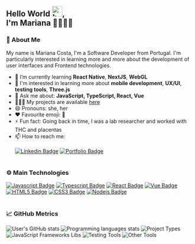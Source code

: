 ## Hello World <img src="https://user-images.githubusercontent.com/1303154/88677602-1635ba80-d120-11ea-84d8-d263ba5fc3c0.gif" width="28px" height="28px" alt="hello">, <br/> I'm Mariana 👩🏻‍💻💭

### 👀 About Me

My name is Mariana Costa, I'm a Software Developer from Portugal. I'm particularly interested in learning more and more about the development of user interfaces and Frontend technologies.

- 📖 I’m currently learning **React Native**, **NextJS**, **WebGL**
- 📌 I'm interested in learning more about **mobile development**, **UX/UI**, **testing tools**, **Three.js**
- 💬 Ask me about: **JavaScript, TypeScript, React, Vue**
- 👩🏻‍💻 My projects are available [here](https://mariana-costa.web.app) 
- 😄 Pronouns: she, her
- ❤️ Favourite emoji: 🤩
- ⚡ Fun fact: Going back in time, I was a lab researcher and worked with THC and placentas
- 📫 How to reach me:
  <br/><br/>
  [![Linkedin Badge](https://img.shields.io/badge/Linkedin-0D66C2?style=flat&labelColor=0D66C2&logo=linkedin&logoColor=white)](https://www.linkedin.com/in/marianapatcosta/)
  [![Portfolio Badge](https://img.shields.io/badge/Website-a18dbb?style=flat&labelColor=a18dbb&logo=data%3Aimage%2Fpng%3Bbase64%2CiVBORw0KGgoAAAANSUhEUgAAACAAAAAXCAMAAABd273TAAAATlBMVEUAAAD%2F%2F%2F%2F%2F%2F%2F%2F%2F%2F%2F%2F%2F%2F%2F%2F%2F%2F%2F%2F%2F%2F%2F%2F%2F%2F%2F%2F%2F%2F%2F%2F%2F%2F%2F%2F%2F%2F%2F%2F%2F%2F%2F%2F%2F%2F%2F%2F%2F%2F%2F%2F%2F%2F%2F%2F%2F%2F%2F%2F%2F%2F%2F%2F%2F%2F%2F%2F%2F%2F%2F%2F%2F%2F%2F%2F%2F%2F%2F%2F%2F%2F%2F%2F%2F%2F%2F%2F%2F%2F%2F%2F%2F%2F%2F%2F%2F%2F%2F%2BQlxstAAAAGXRSTlMAECAwQE9QX2Bwf4CPkJ%2Bgr7C%2Bv87P3%2B7vn8lm%2FgAAAORJREFUeNpiQAGAOskCSXIYhqIyBBvCWr37H3QH4rJ7AioIvF%2FC39PJTQS1IC2YuxEoTKIY8Zq3GBbR112NjcYYeXW8pNGzyGN7%2FprJG8tFhUlGUPHoANNJMNDJC97iMKC5aCFKhErEAEIGLk0N3y9t8ysFLb3p%2Fh7YSjF4F57eY%2Bl7AarCt71ExyvPWyo4Rf3%2BWvbXYmNIfMtclpx1pJEzly0PZvhU65OLkcYNaOKlftuIw5KyZtqFhQv0bZ4yjdMYazbOA6D5FLgnPKWEH%2FVVrrr43vh360xnALOX2%2FCLjn9d%2BQWtDxGaBrPKjgAAAABJRU5ErkJggg%3D%3D&logoColor=white)](https://mariana-costa.web.app/)
  <br/><br/>


### ⚙️ Main Technologies

[![Javascript Badge](https://img.shields.io/badge/-Javascript-F0DB4F?style=flat&&for-the-badge&labelColor=323330&logo=javascript&logoColor=F0DB4F)](https://developer.mozilla.org/en-US/docs/Web/JavaScript) [![Typescript Badge](https://img.shields.io/badge/Typescript-007acc?style=flat&&for-the-badge&labelColor=323330&logo=typescript&logoColor=007acc)](https://www.typescriptlang.org/) [![React Badge](https://img.shields.io/badge/React-61DBFB?style=flat&&for-the-badge&labelColor=323330&logo=react&logoColor=61DBFB)](https://reactjs.org/) [![Vue Badge](https://img.shields.io/badge/Vue-40b380?style=flat&&for-the-badge&labelColor=323330&logo=vue.js&logoColor=40b380)](https://vuejs.org/) [![HTML5 Badge](https://img.shields.io/badge/HTML5-DC4924?style=flat&&for-the-badge&labelColor=323330&logo=html5&logoColor=#DC4924)](https://developer.mozilla.org/en-US/docs/Web/HTML) [![CSS3 Badge](https://img.shields.io/badge/CSS3-046AB4?style=flat&&for-the-badge&labelColor=323330&logo=css3&logoColor=046AB4)](https://developer.mozilla.org/en-US/docs/Web/CSS) [![Nodejs Badge](https://img.shields.io/badge/Nodejs-58a343?style=flat&&for-the-badge&labelColor=323330&logo=node.js&logoColor=58a343)](https://nodejs.org/en/) <!--[![Java Badge](https://img.shields.io/badge/-Java-d63126?style=flat&&for-the-badge&labelColor=323330&logo=java&logoColor=d63126)](https://docs.oracle.com/en/java/)-->
<br/><br/>

### 📈 GitHub Metrics
<!-- <div style="display: flex; flex-wrap:wrap; justify-content:center">
<img src="https://mc-github-stats.vercel.app/api/v1/user?username=marianapatcosta&width=370" />
<img src="https://mc-github-stats.vercel.app/api/v1/languages?username=marianapatcosta&width=370&langs_metrics_type=relative&langs_count=6" />
<img src="https://mc-github-stats.vercel.app/api/v1/topics?username=marianapatcosta&width=370&topics_title=Top%20JavaScript%20Frameworks/Libs&include_topics=react,angular,vue,nextjs,gatsby,react-native,ionic,nodejs&topics_count=8" />
<img src="https://mc-github-stats.vercel.app/api/v1/topics?username=marianapatcosta&width=370&topics_title=Project%20Types&include_topics=web,mobile,progressive-web-app,npm-package,game,chrome-extension&topics_count=10" />
<img src="https://mc-github-stats.vercel.app/api/v1/topics?username=marianapatcosta&width=370&topics_title=Other%20Tools&include_topics=jest,storybook,vite,react-testing-library,cypress,styled-components,graphql&topics_count=10" />
</div> -->


![User's GitHub stats](https://mc-github-stats.vercel.app/api/v1/user?username=marianapatcosta&width=370)
![Programming languages stats](https://mc-github-stats.vercel.app/api/v1/languages?username=marianapatcosta&width=370&langs_metrics_type=relative&langs_count=6)
![Project Types](https://mc-github-stats.vercel.app/api/v1/topics?username=marianapatcosta&width=370&topics_title=Top%20JavaScript%20Frameworks/Libs&include_topics=react,angular,vue,nextjs,gatsby,react-native,ionic,nodejs&topics_count=8)
![JavaScript Frameworks Libs](https://mc-github-stats.vercel.app/api/v1/topics?username=marianapatcosta&width=370&topics_title=Project%20Types&include_topics=web,mobile,progressive-web-app,npm-package,game,chrome-extension&topics_count=10)
![Testing Tools](https://mc-github-stats.vercel.app/api/v1/topics?username=marianapatcosta&width=370&topics_title=Testing%20Tools&include_topics=jest,react-testing-library,cypress&topics_count=10)
![Other Tools](https://mc-github-stats.vercel.app/api/v1/topics?username=marianapatcosta&width=370&topics_title=Other%20Tools&include_topics=storybook,vite,styled-components,graphql&topics_count=10)

<!-- ![User's GitHub stats](https://mc-github-stats.vercel.app/api/v1/dashboard?username=marianapatcosta&height=300&width=370&lang_metrics_type=absolute&chart_type=donut&include_topics=react,angular,vue,nextjs,gatsby,react-native,ionic,nodejs&legend_type=outer) -->
